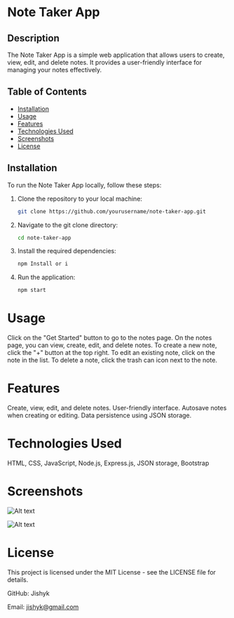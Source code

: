 # Note Taker App

## Description

The Note Taker App is a simple web application that allows users to create, view, edit, and delete notes. It provides a user-friendly interface for managing your notes effectively.

## Table of Contents

- [Installation](#installation)
- [Usage](#usage)
- [Features](#features)
- [Technologies Used](#technologies-used)
- [Screenshots](#screenshots)
- [License](#license)

## Installation

To run the Note Taker App locally, follow these steps:

1. Clone the repository to your local machine:

   ```bash
   git clone https://github.com/yourusername/note-taker-app.git
2. Navigate to the git clone directory: 

   ```bash
   cd note-taker-app
3. Install the required dependencies:

   ```bash
   npm Install or i
4. Run the application:

   ```bash
   npm start

# Usage

Click on the "Get Started" button to go to the notes page.
On the notes page, you can view, create, edit, and delete notes.
To create a new note, click the "+" button at the top right.
To edit an existing note, click on the note in the list.
To delete a note, click the trash can icon next to the note.

# Features

Create, view, edit, and delete notes.
User-friendly interface.
Autosave notes when creating or editing.
Data persistence using JSON storage.

# Technologies Used

HTML,
CSS,
JavaScript,
Node.js,
Express.js,
JSON storage,
Bootstrap

# Screenshots
![Alt text](<public/screenshots/Screenshot 2023-09-13 at 9.14.23 PM.png>)

![Alt text](<public/screenshots/Screenshot 2023-09-13 at 9.14.40 PM.png>)

# License

This project is licensed under the MIT License - see the LICENSE file for details.

GitHub: Jishyk


Email: jishyk@gmail.com

